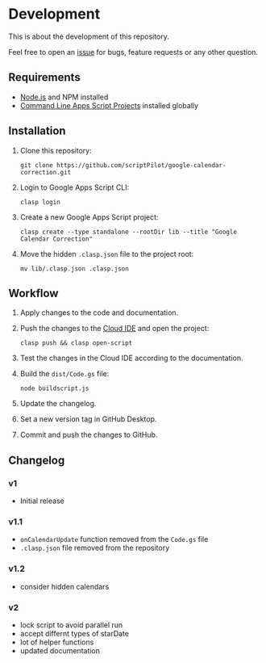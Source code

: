 # Development

This is about the development of this repository.

Feel free to open an [issue](https://github.com/scriptPilot/google-calendar-correction/issues) for bugs, feature requests or any other question.

## Requirements

* [Node.js](https://nodejs.org/) and NPM installed
* [Command Line Apps Script Projects](https://github.com/google/clasp) installed globally

## Installation

1. Clone this repository:

   ```
   git clone https://github.com/scriptPilot/google-calendar-correction.git
   ```

2. Login to Google Apps Script CLI:

    ```
    clasp login
    ```
3. Create a new Google Apps Script project:

    ```
    clasp create --type standalone --rootDir lib --title "Google Calendar Correction"
    ```

4. Move the hidden `.clasp.json` file to the project root:

    ```
    mv lib/.clasp.json .clasp.json
    ```

## Workflow

1. Apply changes to the code and documentation.
2. Push the changes to the [Cloud IDE](https://script.google.com/) and open the project:

    ```
    clasp push && clasp open-script
    ````
3. Test the changes in the Cloud IDE according to the documentation.
4. Build the `dist/Code.gs` file:

    ```
    node buildscript.js
    ```

5. Update the changelog.
6. Set a new version tag in GitHub Desktop.
7. Commit and push the changes to GitHub.

## Changelog

### v1

- Initial release

### v1.1

- `onCalendarUpdate` function removed from the `Code.gs` file
- `.clasp.json` file removed from the repository

### v1.2

- consider hidden calendars

### v2

- lock script to avoid parallel run
- accept differnt types of starDate
- lot of helper functions
- updated documentation